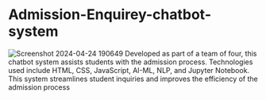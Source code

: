 # Admission-Enquirey-chatbot-system
![Screenshot 2024-04-24 190649](https://github.com/altaf-ts/Admission-Enquirey-chatbot-system/assets/128633184/30c5bda9-4e3b-4b81-854f-1f8ffb499ca0)
Developed as part of a team of four, this chatbot system assists students with the admission process. Technologies used include HTML, CSS, JavaScript, AI-ML, NLP, and Jupyter Notebook. This system streamlines student inquiries and improves the efficiency of the admission process
